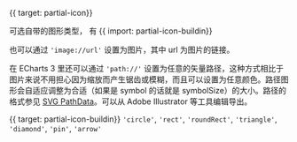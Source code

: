 {{ target: partial-icon}}

可选自带的图形类型， 有 {{ import: partial-icon-buildin}}

也可以通过 `'image://url'` 设置为图片，其中 url 为图片的链接。

在 ECharts 3 里还可以通过 `'path://'` 设置为任意的矢量路径，这种方式相比于图片来说不用担心因为缩放而产生锯齿或模糊，而且可以设置为任意颜色。路径图形会自适应调整为合适（如果是 symbol 的话就是 symbolSize）的大小。路径的格式参见 [SVG PathData](http://www.w3.org/TR/SVG/paths.html#PathData)。可以从 Adobe Illustrator 等工具编辑导出。

{{ target: partial-icon-buildin}}
`'circle'`, `'rect'`, `'roundRect'`, `'triangle'`, `'diamond'`, `'pin'`, `'arrow'`